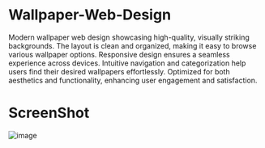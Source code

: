 # Wallpaper-Web-Design
Modern wallpaper web design showcasing high-quality, visually striking backgrounds. The layout is clean and organized, making it easy to browse various wallpaper options. Responsive design ensures a seamless experience across devices. Intuitive navigation and categorization help users find their desired wallpapers effortlessly. Optimized for both aesthetics and functionality, enhancing user engagement and satisfaction.

# ScreenShot
![image](https://github.com/user-attachments/assets/14a2d10d-15ce-4cee-af5b-8e080af3317f)
